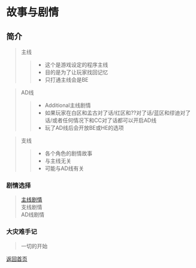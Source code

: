 # 故事与剧情
  
## 简介  
> 主线  
> > - 这个是游戏设定的程序主线  
> > - 目的是为了让玩家找回记忆  
> > - 只打通主线会是BE  
  
> AD线  
> > - Additional主线剧情  
> > - 如果玩家在白区和孟古对了话/红区和??对了话/蓝区和缪迪对了话/或者任何情况下和CC对了话都可以开启AD线  
> > - 玩了AD线后会开放BE或HE的选项  
  
> 支线  
> > - 各个角色的剧情故事  
> > - 与主线无关  
> > - 可能与AD线有关  
  
### 剧情选择
  
> [主线剧情](https://drrlw.github.io/Story/Main)  
> 支线剧情  
> AD线剧情  

### 大灾难手记
> 一切的开始  
  
  
[返回首页](https://drrlw.github.io/index)
